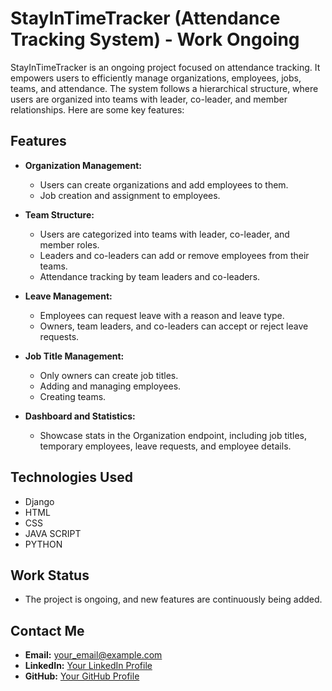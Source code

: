 # StayInTimeTracker (Attendance Tracking System) - Work Ongoing

StayInTimeTracker is an ongoing project focused on attendance tracking. It empowers users to efficiently manage organizations, employees, jobs, teams, and attendance. The system follows a hierarchical structure, where users are organized into teams with leader, co-leader, and member relationships. 
Here are some key features:

## Features

- **Organization Management:**
  - Users can create organizations and add employees to them.
  - Job creation and assignment to employees.

- **Team Structure:**
  - Users are categorized into teams with leader, co-leader, and member roles.
  - Leaders and co-leaders can add or remove employees from their teams.
  - Attendance tracking by team leaders and co-leaders.

- **Leave Management:**
  - Employees can request leave with a reason and leave type.
  - Owners, team leaders, and co-leaders can accept or reject leave requests.

- **Job Title Management:**
  - Only owners can create job titles.
  - Adding and managing employees.
  - Creating teams.

- **Dashboard and Statistics:**
  - Showcase stats in the Organization endpoint, including job titles, temporary employees, leave requests, and employee details.

## Technologies Used

- Django
- HTML
- CSS
- JAVA SCRIPT
- PYTHON

## Work Status

- The project is ongoing, and new features are continuously being added.


## Contact Me

- **Email:** your_email@example.com
- **LinkedIn:** [Your LinkedIn Profile](link_to_linkedin)
- **GitHub:** [Your GitHub Profile](link_to_github)
